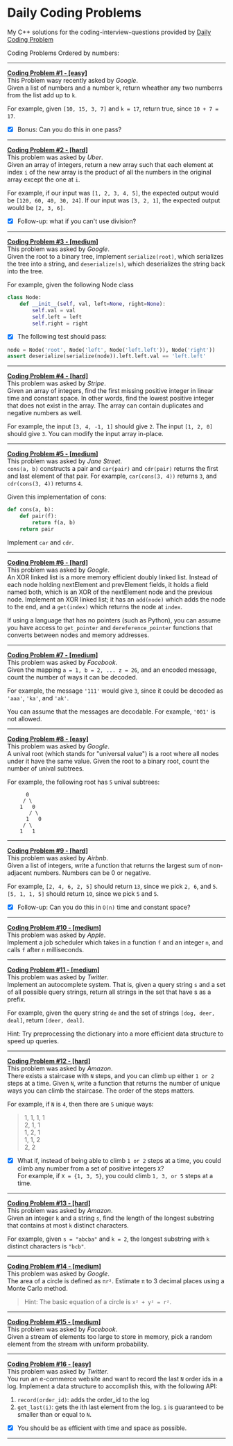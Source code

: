# Daily Coding Problems

My C++ solutions for the coding-interview-questions provided by [Daily Coding Problem](https://www.dailycodingproblem.com/ "Link to their Site")

Coding Problems Ordered by numbers:

---

**[Coding Problem #1 - [easy]](https://github.com/BlueQuote/Daily_Coding_Problems/blob/master/Daily_Coding_Problem_001.cpp "Asked by Google - [easy]")**\
This Problem wasy recently asked by _Google_.\
Given a list of numbers and a number k, return wheather any two numberrs from the list add up to ```k```.

For example, given ```[10, 15, 3, 7]``` and ```k = 17```, return true, since ```10 + 7 = 17```.

* [x] Bonus: Can you do this in one pass?

---

**[Coding Problem #2 - [hard]](https://github.com/BlueQuote/Daily_Coding_Problems/blob/master/Daily_Coding_Problem_002.cpp "Asked by Uber - [hard]")**\
This problem was asked by _Uber_.\
Given an array of integers, return a new array such that each element at index ```i``` of the new array is the product of all the numbers in the original array except the one at ```i```.

For example, if our input was ```[1, 2, 3, 4, 5]```, the expected output would be ```[120, 60, 40, 30, 24]```. If our input was ```[3, 2, 1]```, the expected output would be ```[2, 3, 6]```.

* [x] Follow-up: what if you can't use division?

---

**[Coding Problem #3 - [medium]](https://github.com/BlueQuote/Daily_Coding_Problems/blob/master/Daily_Coding_Problem_003.cpp "Asked by Google - [medium]")**\
This problem was asked by _Google_.\
Given the root to a binary tree, implement ```serialize(root)```, which serializes the tree into a string, and ```deserialize(s)```, which deserializes the string back into the tree.

For example, given the following Node class

```Python
class Node:
    def __init__(self, val, left=None, right=None):
        self.val = val
        self.left = left
        self.right = right
```

* [x] The following test should pass:

```Python
node = Node('root', Node('left', Node('left.left')), Node('right'))
assert deserialize(serialize(node)).left.left.val == 'left.left'
```

---

**[Coding Problem #4 - [hard]](https://github.com/BlueQuote/Daily_Coding_Problems/blob/master/Daily_Coding_Problem_004.cpp "Asked by Stripe - [hard]")**\
This problem was asked by _Stripe_.\
Given an array of integers, find the first missing positive integer in linear time and constant space. In other words, find the lowest positive integer that does not exist in the array. The array can contain duplicates and negative numbers as well.

For example, the input ```[3, 4, -1, 1]``` should give ```2```. The input ```[1, 2, 0]``` should give ```3```.
You can modify the input array in-place.

---

**[Coding Problem #5 - [medium]](https://github.com/BlueQuote/Daily_Coding_Problems/blob/master/Daily_Coding_Problem_005.cpp "Asked by Jane Street - [medium]")**\
This problem was asked by _Jane Street_.\
 ```cons(a, b)``` constructs a pair and ```car(pair)``` and ```cdr(pair)``` returns the first and last element of that pair. For example, ```car(cons(3, 4))``` returns ```3```, and ```cdr(cons(3, 4))``` returns ```4```.

Given this implementation of cons:

```Python
def cons(a, b):
    def pair(f):
        return f(a, b)
    return pair
```

Implement ```car``` and ```cdr```.

---

**[Coding Problem #6 - [hard]](https://github.com/BlueQuote/Daily_Coding_Problems/blob/master/Daily_Coding_Problem_006.cpp "Asked by Google - [hard]")**\
This problem was asked by _Google_.\
An XOR linked list is a more memory efficient doubly linked list. Instead of each node holding nextElement and prevElement fields, it holds a field named both, which is an XOR of the nextElement node and the previous node. Implement an XOR linked list; it has an ```add(node)``` which adds the node to the end, and a ```get(index)``` which returns the node at ```index```.

If using a language that has no pointers (such as Python), you can assume you have access to ```get_pointer``` and ```dereference_pointer``` functions that converts between nodes and memory addresses.

---

**[Coding Problem #7 - [medium]](https://github.com/BlueQuote/Daily_Coding_Problems/blob/master/Daily_Coding_Problem_007.cpp "Asked by Facebook - [medium]")**\
This problem was asked by _Facebook_.\
Given the mapping ```a = 1, b = 2, ... z = 26```, and an encoded message, count the number of ways it can be decoded.

For example, the message ```'111'``` would give ```3```, since it could be decoded as ```'aaa'```, ```'ka'```, and ```'ak'```.

You can assume that the messages are decodable. For example, ```'001'``` is not allowed.

---

**[Coding Problem #8 - [easy]](https://github.com/BlueQuote/Daily_Coding_Problems/blob/master/Daily_Coding_Problem_008.cpp "Asked by Google - [easy]")**\
This problem was asked by _Google_.\
A unival root (which stands for "universal value") is a root where all nodes under it have the same value. Given the root to a binary root, count the number of unival subtrees.

For example, the following root has ```5``` unival subtrees:

```Text
      0
     / \
    1   0
       / \
      1   0
     / \
    1   1
```

---

**[Coding Problem #9 - [hard]](https://github.com/BlueQuote/Daily_Coding_Problems/blob/master/Daily_Coding_Problem_009.cpp "Asked by Airbnb - [hard]")**\
This problem was asked by _Airbnb_.\
Given a list of integers, write a function that returns the largest sum of non-adjacent numbers. Numbers can be 0 or negative.

For example, ```[2, 4, 6, 2, 5]``` should return ```13```, since we pick ```2, 6```, and ```5```. ```[5, 1, 1, 5]``` should return ```10```, since we pick ```5``` and ```5```.

* [x] Follow-up: Can you do this in ```O(n)``` time and constant space?

---

**[Coding Problem #10 - [medium]](https://github.com/BlueQuote/Daily_Coding_Problems/blob/master/Daily_Coding_Problem_010.cpp "Asked by Apple - [medium]")**\
This problem was asked by _Apple_.\
Implement a job scheduler which takes in a function ```f``` and an integer ```n```, and calls ```f``` after ```n``` milliseconds.

---

**[Coding Problem #11 - [medium]](https://github.com/BlueQuote/Daily_Coding_Problems/blob/master/Daily_Coding_Problem_011.cpp "Asked by Twitter - [medium]")**\
This problem was asked by _Twitter_.\
Implement an autocomplete system. That is, given a query string ```s``` and a set of all possible query strings, return all strings in the set that have s as a prefix.

For example, given the query string ```de``` and the set of strings ```[dog, deer, deal]```, return ```[deer, deal]```.

Hint: Try preprocessing the dictionary into a more efficient data structure to speed up queries.

---

**[Coding Problem #12 - [hard]](https://github.com/BlueQuote/Daily_Coding_Problems/blob/master/Daily_Coding_Problem_012.cpp "Asked by Amazon - [hard]")**\
This problem was asked by _Amazon_.\
There exists a staircase with ```N``` steps, and you can climb up either ```1 or 2``` steps at a time. Given ```N```, write a function that returns the number of unique ways you can climb the staircase. The order of the steps matters.

For example, if ```N``` is ```4```, then there are ```5``` unique ways:

>1, 1, 1, 1\
>2, 1, 1\
>1, 2, 1\
>1, 1, 2\
>2, 2

* [x] What if, instead of being able to climb ```1 or 2``` steps at a time, you could climb any number from a set of positive integers ```X```?\
For example, if ```X = {1, 3, 5}```, you could climb ```1, 3, or 5``` steps at a time.

---

**[Coding Problem #13 - [hard]](https://github.com/BlueQuote/Daily_Coding_Problems/blob/master/Daily_Coding_Problem_013.cpp "Asked by Amazon - [hard]")**\
This problem was asked by _Amazon_.\
Given an integer ```k``` and a string ```s```, find the length of the longest substring that contains at most ```k``` distinct characters.

For example, given ```s = "abcba"``` and ```k = 2```, the longest substring with ```k``` distinct characters is ```"bcb"```.

---

**[Coding Problem #14 - [medium]](https://github.com/BlueQuote/Daily_Coding_Problems/blob/master/Daily_Coding_Problem_014.cpp "Asked by Google - [medium]")**\
This problem was asked by _Google_.\
The area of a circle is defined as ```πr²```. Estimate ```π``` to 3 decimal places using a Monte Carlo method.

>Hint: The basic equation of a circle is ```x² + y² = r²```.

---

**[Coding Problem #15 - [medium]](https://github.com/BlueQuote/Daily_Coding_Problems/blob/master/Daily_Coding_Problem_015.cpp "Asked by Facebook - [medium]")**\
This problem was asked by _Facebook_.\
Given a stream of elements too large to store in memory, pick a random element from the stream with uniform probability.

---

**[Coding Problem #16 - [easy]](https://github.com/BlueQuote/Daily_Coding_Problems/blob/master/Daily_Coding_Problem_016.cpp "Asked by Twitter - [easy]")**\
This problem was asked by _Twitter_.\
You run an e-commerce website and want to record the last ```N``` order ids in a log. Implement a data structure to accomplish this, with the following API:

1. ```record(order_id)```: adds the order_id to the log
1. ```get_last(i)```: gets the ith last element from the log. ```i``` is guaranteed to be smaller than or equal to ```N```.

* [x] You should be as efficient with time and space as possible.

---
